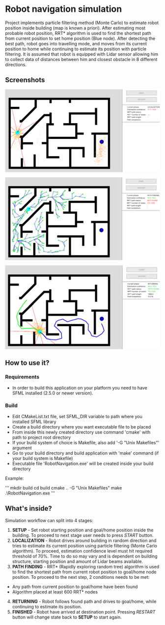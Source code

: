 # Robot navigation simulation

Project implements particle filtering method (Monte Carlo) to estimate robot position inside building (map is known a priori). After estimating most probable robot position, RRT* algorithm is used to find the shortest path from current position to set home position (Blue node). After detecting the best path, robot goes into travelling mode, and moves from its current position to home while continuing to estimate its position with particle filtering. It is assumed that robot is equipped with Lidar sensor allowing him to collect data of distances between him and closest obstacle in 8 different directions.

## Screenshots

![particle2](./docs/particle2.png)

![particle3](./docs/particle3.png)

![particle4](./docs/particle4.png)

## How to use it?

### Requirements

* In order to build this application on your platform you need to have SFML installed (2.5.0 or newer version).

### Build

* Edit CMakeList.txt file, set SFML_DIR variable to path where you installed SFML library
* Create a build directory where you want executable file to be placed
* From inside this newly created directory use command 'cmake' with path to project root directory
* If your build system of choice is Makefile, also add '-G "Unix Makefiles"' argument
* Go to your build directory and build application with 'make' command (if your build system is Makefile)
* Executable file 'RobotNavigation.exe' will be created inside your build directory

Example:

'''
mkdir build
cd build
cmake .. -G "Unix Makefiles"
make
.\RobotNavigation.exe
'''

## What's inside?

Simulation workflow can split into 4 stages:

1. **SETUP** - Set robot starting position and goal/home position inside the building. To proceed to next stage user needs to press _START_ button.
2. **LOCALIZATION** - Robot drives around building in random direction and tries to estimate its current position using particle filtering (Monte Carlo algorithm). To proceed, estimation confidence level must hit required threshold of 70%. Time to do so may vary and is dependent on building structure, starting position and amount of Lidar beams available.
3. **PATH FINDING** - RRT* (Rapidly exploring random tree) algorithm is used to find the shortest path from current robot position to goal/home node position. To proceed to the next step, 2 conditions needs to be met:
- Any path from current position to goal/home have been found
- Algorithm placed at least 600 RRT* nodes
4. **RETURNING** - Robot follows found path and drives to goal/home, while continuing to estimate its position.
5. **FINISHED** - Robot have arrived at destination point. Pressing _RESTART_ button will change state back to **SETUP** to start again.









  
